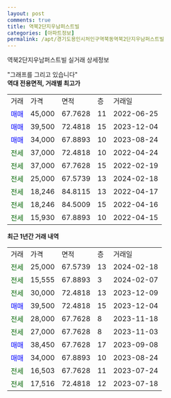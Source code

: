 ```yaml
---
layout: post
comments: true
title: 역북2단지우남퍼스트빌
categories: [아파트정보]
permalink: /apt/경기도용인시처인구역북동역북2단지우남퍼스트빌
---
```


역북2단지우남퍼스트빌 실거래 상세정보

<script type="text/javascript">
  google.charts.load('current', {'packages':['line', 'corechart']});
  google.charts.setOnLoadCallback(drawChart);

  function drawChart() {
    var data = new google.visualization.DataTable();
    data.addColumn('date', '거래일');
    data.addColumn('number', "매매");
    data.addColumn('number', "전세");
    data.addColumn('number', "전매");

    data.addRows([[new Date(Date.parse("2024-02-18")), null, 25000, null], [new Date(Date.parse("2024-02-07")), null, 15555, null], [new Date(Date.parse("2023-12-09")), null, 30000, null], [new Date(Date.parse("2023-12-04")), 39500, null, null], [new Date(Date.parse("2023-11-18")), null, 28000, null], [new Date(Date.parse("2023-11-03")), null, 27000, null], [new Date(Date.parse("2023-09-08")), 38450, null, null], [new Date(Date.parse("2023-08-24")), 34000, null, null], [new Date(Date.parse("2023-07-24")), null, 16503, null], [new Date(Date.parse("2023-07-18")), null, 17516, null]]);

    var options = {
      hAxis: {
        format: 'yyyy/MM/dd'
      },    
      lineWidth: 0,
      pointsVisible: true,    
      title: '최근 1년간 유형별 실거래가 분포',
      legend: { position: 'bottom' }
    };

    var formatter = new google.visualization.NumberFormat({pattern:'###,###'} );
    formatter.format(data, 1);
    formatter.format(data, 2);
    
    setTimeout(function() {
        var chart = new google.visualization.LineChart(document.getElementById('columnchart_material'));
        chart.draw(data, (options));
        document.getElementById('loading').style.display = 'none';
    }, 200);
  }
</script>


<div id="loading" style="z-index:20; display: block; margin-left: 0px">"그래프를 그리고 있습니다"</div>
<div id="columnchart_material" style="width: 95%; margin-left: 0px; display: block"></div>
<!-- contents start -->
<b>역대 전용면적, 거래별 최고가</b>
<table class="sortable">
    <tr>
      <td>거래</td>
      <td>가격</td>
      <td>면적</td>
      <td>층</td>
      <td>거래일</td>
    </tr>
        <tr>
          <td><a style="color: blue">매매</a></td>
          <td>45,000</td>
          <td>67.7628</td>
          <td>11</td>
          <td>2022-06-25</td>
        </tr>            <tr>
          <td><a style="color: blue">매매</a></td>
          <td>39,500</td>
          <td>72.4818</td>
          <td>15</td>
          <td>2023-12-04</td>
        </tr>            <tr>
          <td><a style="color: blue">매매</a></td>
          <td>34,000</td>
          <td>67.8893</td>
          <td>10</td>
          <td>2023-08-24</td>
        </tr>        
        <tr>
              <td><a style="color: darkgreen">전세</a></td>
              <td>37,000</td>
              <td>72.4818</td>
              <td>10</td>
              <td>2022-04-24</td>
            </tr>            <tr>
              <td><a style="color: darkgreen">전세</a></td>
              <td>37,000</td>
              <td>67.7628</td>
              <td>15</td>
              <td>2022-02-19</td>
            </tr>            <tr>
              <td><a style="color: darkgreen">전세</a></td>
              <td>25,000</td>
              <td>67.5739</td>
              <td>13</td>
              <td>2024-02-18</td>
            </tr>            <tr>
              <td><a style="color: darkgreen">전세</a></td>
              <td>18,246</td>
              <td>84.8115</td>
              <td>13</td>
              <td>2022-04-17</td>
            </tr>            <tr>
              <td><a style="color: darkgreen">전세</a></td>
              <td>18,246</td>
              <td>84.5009</td>
              <td>15</td>
              <td>2022-04-16</td>
            </tr>            <tr>
              <td><a style="color: darkgreen">전세</a></td>
              <td>15,930</td>
              <td>67.8893</td>
              <td>10</td>
              <td>2022-04-15</td>
            </tr>        
    
</table>

<b>최근 1년간 거래 내역</b>

<table class="sortable">
    <tr>
      <td>거래</td>
      <td>가격</td>
      <td>면적</td>
      <td>층</td>
      <td>거래일</td>
    </tr>
    <tr>
      <td><a style="color: darkgreen">전세</a></td>
      <td>25,000</td>
      <td>67.5739</td>
      <td>13</td>
      <td>2024-02-18</td>
    </tr>          <tr>
      <td><a style="color: darkgreen">전세</a></td>
      <td>15,555</td>
      <td>67.8893</td>
      <td>3</td>
      <td>2024-02-07</td>
    </tr>          <tr>
      <td><a style="color: darkgreen">전세</a></td>
      <td>30,000</td>
      <td>72.4818</td>
      <td>13</td>
      <td>2023-12-09</td>
    </tr>          <tr>
      <td><a style="color: blue">매매</a></td>
      <td>39,500</td>
      <td>72.4818</td>
      <td>15</td>
      <td>2023-12-04</td>
    </tr>          <tr>
      <td><a style="color: darkgreen">전세</a></td>
      <td>28,000</td>
      <td>67.7628</td>
      <td>8</td>
      <td>2023-11-18</td>
    </tr>          <tr>
      <td><a style="color: darkgreen">전세</a></td>
      <td>27,000</td>
      <td>67.7628</td>
      <td>8</td>
      <td>2023-11-03</td>
    </tr>          <tr>
      <td><a style="color: blue">매매</a></td>
      <td>38,450</td>
      <td>67.7628</td>
      <td>17</td>
      <td>2023-09-08</td>
    </tr>          <tr>
      <td><a style="color: blue">매매</a></td>
      <td>34,000</td>
      <td>67.8893</td>
      <td>10</td>
      <td>2023-08-24</td>
    </tr>          <tr>
      <td><a style="color: darkgreen">전세</a></td>
      <td>16,503</td>
      <td>67.7628</td>
      <td>11</td>
      <td>2023-07-24</td>
    </tr>          <tr>
      <td><a style="color: darkgreen">전세</a></td>
      <td>17,516</td>
      <td>72.4818</td>
      <td>12</td>
      <td>2023-07-18</td>
    </tr>      </table>
<!-- contents end -->    

